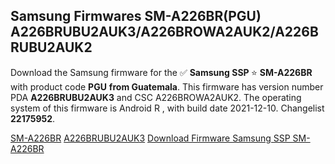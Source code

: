 <h2>Samsung Firmwares SM-A226BR(PGU) A226BRUBU2AUK3/A226BROWA2AUK2/A226BRUBU2AUK2</h2>
Download the Samsung firmware for the ✅ <strong>Samsung SSP </strong> ⭐ <strong>SM-A226BR</strong> with product code <strong>PGU</strong> <strong> from Guatemala</strong>. This firmware has version number PDA <strong>A226BRUBU2AUK3</strong> and CSC A226BROWA2AUK2. The operating system of this firmware is Android R , with build date 2021-12-10. Changelist <strong>22175952</strong>.


[SM-A226BR](https://samfirm.shop/samsung/model/SM-A226BR)
[A226BRUBU2AUK3](https://samfirm.shop/samsung/pda/A226BRUBU2AUK3)
[Download Firmware Samsung SSP SM-A226BR](https://samfirm.shop/samsung/firmware/481892)
